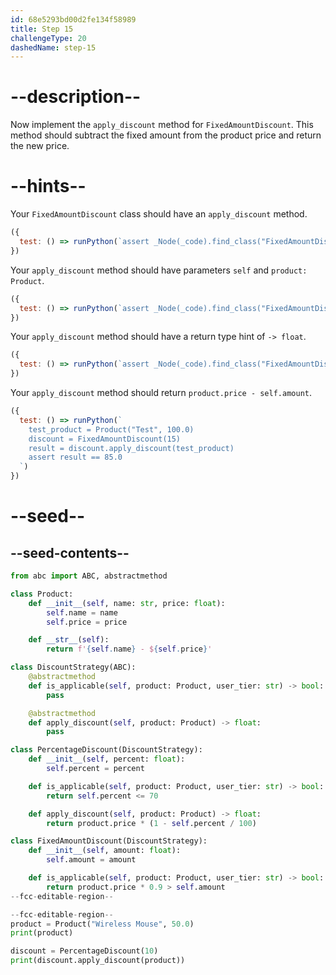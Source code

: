 ```yaml
---
id: 68e5293bd00d2fe134f58989
title: Step 15
challengeType: 20
dashedName: step-15
---
```


# --description--

Now implement the `apply_discount` method for `FixedAmountDiscount`. This method should subtract the fixed amount from the product price and return the new price.

# --hints--

Your `FixedAmountDiscount` class should have an `apply_discount` method.

```js
({
  test: () => runPython(`assert _Node(_code).find_class("FixedAmountDiscount").has_function("apply_discount")`)
})
```

Your `apply_discount` method should have parameters `self` and `product: Product`.

```js
({
  test: () => runPython(`assert _Node(_code).find_class("FixedAmountDiscount").find_function("apply_discount").has_args("self, product: Product")`)
})
```

Your `apply_discount` method should have a return type hint of `-> float`.

```js
({
  test: () => runPython(`assert _Node(_code).find_class("FixedAmountDiscount").find_function("apply_discount").has_returns("float")`)
})
```

Your `apply_discount` method should return `product.price - self.amount`.

```js
({
  test: () => runPython(`
    test_product = Product("Test", 100.0)
    discount = FixedAmountDiscount(15)
    result = discount.apply_discount(test_product)
    assert result == 85.0
  `)
})
```

# --seed--

## --seed-contents--

```py
from abc import ABC, abstractmethod

class Product:
    def __init__(self, name: str, price: float):
        self.name = name
        self.price = price

    def __str__(self):
        return f'{self.name} - ${self.price}'

class DiscountStrategy(ABC):
    @abstractmethod
    def is_applicable(self, product: Product, user_tier: str) -> bool:
        pass

    @abstractmethod
    def apply_discount(self, product: Product) -> float:
        pass

class PercentageDiscount(DiscountStrategy):
    def __init__(self, percent: float):
        self.percent = percent

    def is_applicable(self, product: Product, user_tier: str) -> bool:
        return self.percent <= 70

    def apply_discount(self, product: Product) -> float:
        return product.price * (1 - self.percent / 100)

class FixedAmountDiscount(DiscountStrategy):
    def __init__(self, amount: float):
        self.amount = amount

    def is_applicable(self, product: Product, user_tier: str) -> bool:
        return product.price * 0.9 > self.amount
--fcc-editable-region--

--fcc-editable-region--
product = Product("Wireless Mouse", 50.0)
print(product)

discount = PercentageDiscount(10)
print(discount.apply_discount(product))
```
